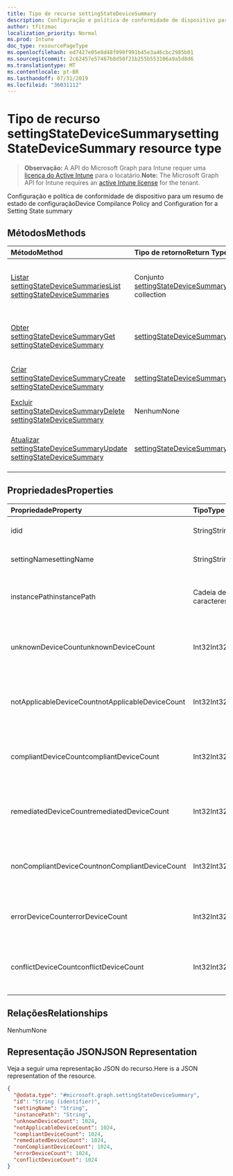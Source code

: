 ```yaml
---
title: Tipo de recurso settingStateDeviceSummary
description: Configuração e política de conformidade de dispositivo para um resumo de estado de configuração
author: tfitzmac
localization_priority: Normal
ms.prod: Intune
doc_type: resourcePageType
ms.openlocfilehash: ed7427e05e8d48f090f991b45e3a46cbc2985b01
ms.sourcegitcommit: 2c62457e57467b8d50f21b255b553106a9a5d8d6
ms.translationtype: MT
ms.contentlocale: pt-BR
ms.lasthandoff: 07/31/2019
ms.locfileid: "36031112"
---
```

# <a name="settingstatedevicesummary-resource-type"></a><span data-ttu-id="36b5d-103">Tipo de recurso settingStateDeviceSummary</span><span class="sxs-lookup"><span data-stu-id="36b5d-103">settingStateDeviceSummary resource type</span></span>

> <span data-ttu-id="36b5d-104">**Observação:** A API do Microsoft Graph para Intune requer uma [licença do Active Intune](https://go.microsoft.com/fwlink/?linkid=839381) para o locatário.</span><span class="sxs-lookup"><span data-stu-id="36b5d-104">**Note:** The Microsoft Graph API for Intune requires an [active Intune license](https://go.microsoft.com/fwlink/?linkid=839381) for the tenant.</span></span>

<span data-ttu-id="36b5d-105">Configuração e política de conformidade de dispositivo para um resumo de estado de configuração</span><span class="sxs-lookup"><span data-stu-id="36b5d-105">Device Compilance Policy and Configuration for a Setting State summary</span></span>

## <a name="methods"></a><span data-ttu-id="36b5d-106">Métodos</span><span class="sxs-lookup"><span data-stu-id="36b5d-106">Methods</span></span>
|<span data-ttu-id="36b5d-107">Método</span><span class="sxs-lookup"><span data-stu-id="36b5d-107">Method</span></span>|<span data-ttu-id="36b5d-108">Tipo de retorno</span><span class="sxs-lookup"><span data-stu-id="36b5d-108">Return Type</span></span>|<span data-ttu-id="36b5d-109">Descrição</span><span class="sxs-lookup"><span data-stu-id="36b5d-109">Description</span></span>|
|:---|:---|:---|
|[<span data-ttu-id="36b5d-110">Listar settingStateDeviceSummaries</span><span class="sxs-lookup"><span data-stu-id="36b5d-110">List settingStateDeviceSummaries</span></span>](../api/intune-deviceconfig-settingstatedevicesummary-list.md)|<span data-ttu-id="36b5d-111">Conjunto [settingStateDeviceSummary](../resources/intune-deviceconfig-settingstatedevicesummary.md)</span><span class="sxs-lookup"><span data-stu-id="36b5d-111">[settingStateDeviceSummary](../resources/intune-deviceconfig-settingstatedevicesummary.md) collection</span></span>|<span data-ttu-id="36b5d-112">Listar propriedades e relações de objetos de [settingStateDeviceSummary](../resources/intune-deviceconfig-settingstatedevicesummary.md).</span><span class="sxs-lookup"><span data-stu-id="36b5d-112">List properties and relationships of the [settingStateDeviceSummary](../resources/intune-deviceconfig-settingstatedevicesummary.md) objects.</span></span>|
|[<span data-ttu-id="36b5d-113">Obter settingStateDeviceSummary</span><span class="sxs-lookup"><span data-stu-id="36b5d-113">Get settingStateDeviceSummary</span></span>](../api/intune-deviceconfig-settingstatedevicesummary-get.md)|[<span data-ttu-id="36b5d-114">settingStateDeviceSummary</span><span class="sxs-lookup"><span data-stu-id="36b5d-114">settingStateDeviceSummary</span></span>](../resources/intune-deviceconfig-settingstatedevicesummary.md)|<span data-ttu-id="36b5d-115">Ler propriedades e relações de objetos de [settingStateDeviceSummary](../resources/intune-deviceconfig-settingstatedevicesummary.md).</span><span class="sxs-lookup"><span data-stu-id="36b5d-115">Read properties and relationships of the [settingStateDeviceSummary](../resources/intune-deviceconfig-settingstatedevicesummary.md) object.</span></span>|
|[<span data-ttu-id="36b5d-116">Criar settingStateDeviceSummary</span><span class="sxs-lookup"><span data-stu-id="36b5d-116">Create settingStateDeviceSummary</span></span>](../api/intune-deviceconfig-settingstatedevicesummary-create.md)|[<span data-ttu-id="36b5d-117">settingStateDeviceSummary</span><span class="sxs-lookup"><span data-stu-id="36b5d-117">settingStateDeviceSummary</span></span>](../resources/intune-deviceconfig-settingstatedevicesummary.md)|<span data-ttu-id="36b5d-118">Criar um novo objeto de [settingStateDeviceSummary](../resources/intune-deviceconfig-settingstatedevicesummary.md).</span><span class="sxs-lookup"><span data-stu-id="36b5d-118">Create a new [settingStateDeviceSummary](../resources/intune-deviceconfig-settingstatedevicesummary.md) object.</span></span>|
|[<span data-ttu-id="36b5d-119">Excluir settingStateDeviceSummary</span><span class="sxs-lookup"><span data-stu-id="36b5d-119">Delete settingStateDeviceSummary</span></span>](../api/intune-deviceconfig-settingstatedevicesummary-delete.md)|<span data-ttu-id="36b5d-120">Nenhum</span><span class="sxs-lookup"><span data-stu-id="36b5d-120">None</span></span>|<span data-ttu-id="36b5d-121">Excluir [settingStateDeviceSummary](../resources/intune-deviceconfig-settingstatedevicesummary.md).</span><span class="sxs-lookup"><span data-stu-id="36b5d-121">Deletes a [settingStateDeviceSummary](../resources/intune-deviceconfig-settingstatedevicesummary.md).</span></span>|
|[<span data-ttu-id="36b5d-122">Atualizar settingStateDeviceSummary</span><span class="sxs-lookup"><span data-stu-id="36b5d-122">Update settingStateDeviceSummary</span></span>](../api/intune-deviceconfig-settingstatedevicesummary-update.md)|[<span data-ttu-id="36b5d-123">settingStateDeviceSummary</span><span class="sxs-lookup"><span data-stu-id="36b5d-123">settingStateDeviceSummary</span></span>](../resources/intune-deviceconfig-settingstatedevicesummary.md)|<span data-ttu-id="36b5d-124">Atualizar as propriedades de um objeto de [settingStateDeviceSummary](../resources/intune-deviceconfig-settingstatedevicesummary.md).</span><span class="sxs-lookup"><span data-stu-id="36b5d-124">Update the properties of a [settingStateDeviceSummary](../resources/intune-deviceconfig-settingstatedevicesummary.md) object.</span></span>|

## <a name="properties"></a><span data-ttu-id="36b5d-125">Propriedades</span><span class="sxs-lookup"><span data-stu-id="36b5d-125">Properties</span></span>
|<span data-ttu-id="36b5d-126">Propriedade</span><span class="sxs-lookup"><span data-stu-id="36b5d-126">Property</span></span>|<span data-ttu-id="36b5d-127">Tipo</span><span class="sxs-lookup"><span data-stu-id="36b5d-127">Type</span></span>|<span data-ttu-id="36b5d-128">Descrição</span><span class="sxs-lookup"><span data-stu-id="36b5d-128">Description</span></span>|
|:---|:---|:---|
|<span data-ttu-id="36b5d-129">id</span><span class="sxs-lookup"><span data-stu-id="36b5d-129">id</span></span>|<span data-ttu-id="36b5d-130">String</span><span class="sxs-lookup"><span data-stu-id="36b5d-130">String</span></span>|<span data-ttu-id="36b5d-131">Chave da entidade.</span><span class="sxs-lookup"><span data-stu-id="36b5d-131">Key of the entity.</span></span>|
|<span data-ttu-id="36b5d-132">settingName</span><span class="sxs-lookup"><span data-stu-id="36b5d-132">settingName</span></span>|<span data-ttu-id="36b5d-133">String</span><span class="sxs-lookup"><span data-stu-id="36b5d-133">String</span></span>|<span data-ttu-id="36b5d-134">Nome da configuração</span><span class="sxs-lookup"><span data-stu-id="36b5d-134">Name of the setting</span></span>|
|<span data-ttu-id="36b5d-135">instancePath</span><span class="sxs-lookup"><span data-stu-id="36b5d-135">instancePath</span></span>|<span data-ttu-id="36b5d-136">Cadeia de caracteres</span><span class="sxs-lookup"><span data-stu-id="36b5d-136">String</span></span>|<span data-ttu-id="36b5d-137">Nome de InstancePath para a configuração</span><span class="sxs-lookup"><span data-stu-id="36b5d-137">Name of the InstancePath for the setting</span></span>|
|<span data-ttu-id="36b5d-138">unknownDeviceCount</span><span class="sxs-lookup"><span data-stu-id="36b5d-138">unknownDeviceCount</span></span>|<span data-ttu-id="36b5d-139">Int32</span><span class="sxs-lookup"><span data-stu-id="36b5d-139">Int32</span></span>|<span data-ttu-id="36b5d-140">Contagem desconhecida de dispositivos para a configuração</span><span class="sxs-lookup"><span data-stu-id="36b5d-140">Device Unkown count for the setting</span></span>|
|<span data-ttu-id="36b5d-141">notApplicableDeviceCount</span><span class="sxs-lookup"><span data-stu-id="36b5d-141">notApplicableDeviceCount</span></span>|<span data-ttu-id="36b5d-142">Int32</span><span class="sxs-lookup"><span data-stu-id="36b5d-142">Int32</span></span>|<span data-ttu-id="36b5d-143">Contagem não aplicável ao dispositivo para a configuração</span><span class="sxs-lookup"><span data-stu-id="36b5d-143">Device Not Applicable count for the setting</span></span>|
|<span data-ttu-id="36b5d-144">compliantDeviceCount</span><span class="sxs-lookup"><span data-stu-id="36b5d-144">compliantDeviceCount</span></span>|<span data-ttu-id="36b5d-145">Int32</span><span class="sxs-lookup"><span data-stu-id="36b5d-145">Int32</span></span>|<span data-ttu-id="36b5d-146">Contagem de dispositivo em conformidade para a configuração</span><span class="sxs-lookup"><span data-stu-id="36b5d-146">Device Compliant count for the setting</span></span>|
|<span data-ttu-id="36b5d-147">remediatedDeviceCount</span><span class="sxs-lookup"><span data-stu-id="36b5d-147">remediatedDeviceCount</span></span>|<span data-ttu-id="36b5d-148">Int32</span><span class="sxs-lookup"><span data-stu-id="36b5d-148">Int32</span></span>|<span data-ttu-id="36b5d-149">Contagem de dispositivo em conformidade para a configuração</span><span class="sxs-lookup"><span data-stu-id="36b5d-149">Device Compliant count for the setting</span></span>|
|<span data-ttu-id="36b5d-150">nonCompliantDeviceCount</span><span class="sxs-lookup"><span data-stu-id="36b5d-150">nonCompliantDeviceCount</span></span>|<span data-ttu-id="36b5d-151">Int32</span><span class="sxs-lookup"><span data-stu-id="36b5d-151">Int32</span></span>|<span data-ttu-id="36b5d-152">Contagem de dispositivo sem conformidade para a configuração</span><span class="sxs-lookup"><span data-stu-id="36b5d-152">Device NonCompliant count for the setting</span></span>|
|<span data-ttu-id="36b5d-153">errorDeviceCount</span><span class="sxs-lookup"><span data-stu-id="36b5d-153">errorDeviceCount</span></span>|<span data-ttu-id="36b5d-154">Int32</span><span class="sxs-lookup"><span data-stu-id="36b5d-154">Int32</span></span>|<span data-ttu-id="36b5d-155">Contagem de erros de dispositivo para a configuração</span><span class="sxs-lookup"><span data-stu-id="36b5d-155">Device error count for the setting</span></span>|
|<span data-ttu-id="36b5d-156">conflictDeviceCount</span><span class="sxs-lookup"><span data-stu-id="36b5d-156">conflictDeviceCount</span></span>|<span data-ttu-id="36b5d-157">Int32</span><span class="sxs-lookup"><span data-stu-id="36b5d-157">Int32</span></span>|<span data-ttu-id="36b5d-158">Contagem de erro de conflito de dispositivo para a configuração</span><span class="sxs-lookup"><span data-stu-id="36b5d-158">Device conflict error count for the setting</span></span>|

## <a name="relationships"></a><span data-ttu-id="36b5d-159">Relações</span><span class="sxs-lookup"><span data-stu-id="36b5d-159">Relationships</span></span>
<span data-ttu-id="36b5d-160">Nenhum</span><span class="sxs-lookup"><span data-stu-id="36b5d-160">None</span></span>

## <a name="json-representation"></a><span data-ttu-id="36b5d-161">Representação JSON</span><span class="sxs-lookup"><span data-stu-id="36b5d-161">JSON Representation</span></span>
<span data-ttu-id="36b5d-162">Veja a seguir uma representação JSON do recurso.</span><span class="sxs-lookup"><span data-stu-id="36b5d-162">Here is a JSON representation of the resource.</span></span>
<!-- {
  "blockType": "resource",
  "keyProperty": "id",
  "@odata.type": "microsoft.graph.settingStateDeviceSummary"
}
-->
``` json
{
  "@odata.type": "#microsoft.graph.settingStateDeviceSummary",
  "id": "String (identifier)",
  "settingName": "String",
  "instancePath": "String",
  "unknownDeviceCount": 1024,
  "notApplicableDeviceCount": 1024,
  "compliantDeviceCount": 1024,
  "remediatedDeviceCount": 1024,
  "nonCompliantDeviceCount": 1024,
  "errorDeviceCount": 1024,
  "conflictDeviceCount": 1024
}
```



